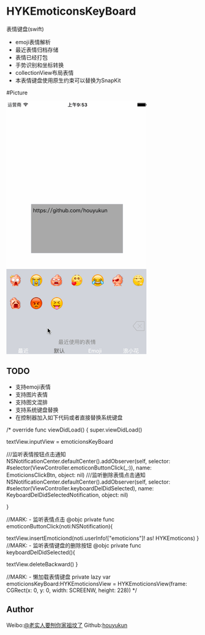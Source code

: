 # HYKEmoticonsKeyBoard
表情键盘(swift)

- emoji表情解析
- 最近表情归档存储
- 表情已经打包
- 手势识别和坐标转换
- collectionView布局表情
- 本表情键盘使用原生约束可以替换为SnapKit

#Picture

![](/录屏.gif)

## TODO

- 支持emoji表情
- 支持图片表情
- 支持图文混排
- 支持系统键盘替换
- 在控制器加入如下代码或者直接替换系统键盘


/*
override func viewDidLoad() {
super.viewDidLoad()

textView.inputView = emoticionsKeyBoard

///监听表情按钮点击通知
NSNotificationCenter.defaultCenter().addObserver(self, selector: #selector(ViewController.emoticonButtonClick(_:)), name: EmoticionsClickBtn, object: nil)
///监听删除表情点击通知
NSNotificationCenter.defaultCenter().addObserver(self, selector: #selector(ViewController.keyboardDelDidSelected), name: KeyboardDelDidSelectedNotification, object: nil)

}

//MARK: - 监听表情点击
@objc private func emoticonButtonClick(noti:NSNotification){

textView.insertEmoticiond(noti.userInfo!["emoticions"]! as! HYKEmoticons)
}
//MARK: - 监听表情键盘的删除按钮
@objc private func keyboardDelDidSelected(){

textView.deleteBackward()
}

//MARK: - 懒加载表情键盘
private lazy var emoticionsKeyBoard:HYKEmoticionsView = HYKEmoticionsView(frame: CGRect(x: 0, y: 0, width: SCREENW, height: 228))
*/

## Author

Weibo:[@老实人要刨你家祖坟了](http://weibo.com/caoeggs) 
Github:[houyukun](https://github.com/houyukun) 